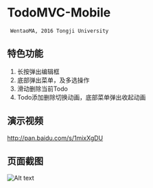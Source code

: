 # TodoMVC-Mobile

     WentaoMA, 2016 Tongji University


## 特色功能
1. 长按弹出编辑框
2. 底部弹出菜单，及多选操作
3. 滑动删除当前Todo
4. Todo添加删除切换动画，底部菜单弹出收起动画

## 演示视频
http://pan.baidu.com/s/1mixXgDU

## 页面截图
![Alt text](http://ww1.sinaimg.cn/large/0060lm7Tgw1f4rm9ndqjjj30900g0wev.jpg)